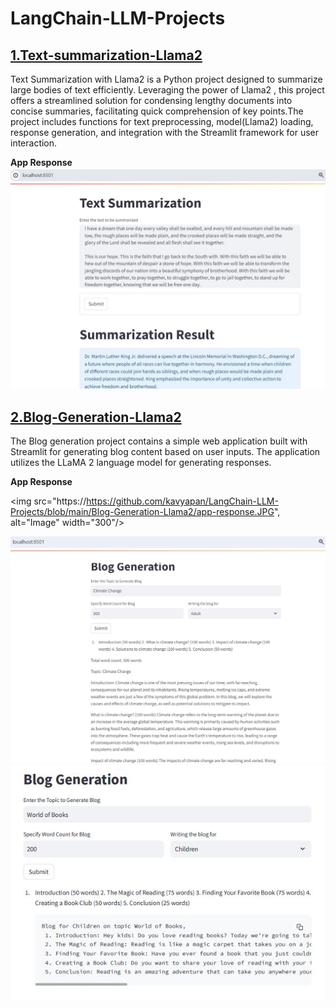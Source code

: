# LangChain-LLM-Projects

## [1.Text-summarization-Llama2](https://github.com/kavyapan/LangChain-LLM-Projects/tree/main/Text-Summarization-Llama2)
Text Summarization with Llama2 is a Python project designed to summarize large bodies of text efficiently. Leveraging the power of Llama2 , this project offers a streamlined solution for condensing lengthy documents into concise summaries, facilitating quick comprehension of key points.The project includes functions for text preprocessing, model(Llama2) loading, response generation, and integration with the Streamlit framework for user interaction.

**App Response**
![App Response](https://github.com/kavyapan/LangChain-LLM-Projects/blob/main/Text-Summarization-Llama2/app_response.JPG)


## [2.Blog-Generation-Llama2](https://github.com/kavyapan/LangChain-LLM-Projects/tree/main/Blog-Generation-Llama2)
The Blog generation project contains a simple web application built with Streamlit for generating blog content based on user inputs. The application utilizes the LLaMA 2 language model for generating responses.

**App Response**

<img src="https://https://github.com/kavyapan/LangChain-LLM-Projects/blob/main/Blog-Generation-Llama2/app-response.JPG", alt="Image" width="300"/>

![App Response](https://github.com/kavyapan/LangChain-LLM-Projects/blob/main/Blog-Generation-Llama2/app-response.JPG)
![App Response](https://github.com/kavyapan/LangChain-LLM-Projects/blob/main/Blog-Generation-Llama2/app-response_2.JPG)
